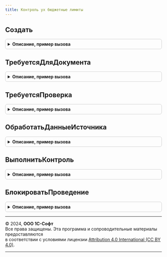 ```yaml
---
title: Контроль ух бюджетные лимиты
---
```



## Создать
<details style="margin: 1em 0; padding: 0.5em; border: 1px solid #ccc; border-radius: 6px;">

<summary style="font-weight: bold; cursor: pointer;">Описание, пример вызова</summary>

```bsl

// Функция возвращает объект-проверку
Функция Создать() Экспорт
```

Пример вызова
```bsl
Результат = КонтрольУХБюджетныеЛимиты.Создать() 
```
</details>

## ТребуетсяДляДокумента
<details style="margin: 1em 0; padding: 0.5em; border: 1px solid #ccc; border-radius: 6px;">

<summary style="font-weight: bold; cursor: pointer;">Описание, пример вызова</summary>

```bsl

// Функция возвращает Истина, если для этого документа проверка выполняется
Функция ТребуетсяДляДокумента(ИмяДокумента) Экспорт
```

Пример вызова
```bsl
Результат = КонтрольУХБюджетныеЛимиты.ТребуетсяДляДокумента(ИмяДокумента) 
```
</details>

## ТребуетсяПроверка
<details style="margin: 1em 0; padding: 0.5em; border: 1px solid #ccc; border-radius: 6px;">

<summary style="font-weight: bold; cursor: pointer;">Описание, пример вызова</summary>

```bsl

// Функция возвращает Истина, если требуется выполнение проверки
Функция ТребуетсяПроверка(ПараметрыКонтроля, Источник) Экспорт
```

Пример вызова
```bsl
Результат = КонтрольУХБюджетныеЛимиты.ТребуетсяПроверка(ПараметрыКонтроля, Источник) 
```
</details>

## ОбработатьДанныеИсточника
<details style="margin: 1em 0; padding: 0.5em; border: 1px solid #ccc; border-radius: 6px;">

<summary style="font-weight: bold; cursor: pointer;">Описание, пример вызова</summary>

```bsl

// Функция выполняет обработку данных источника
Функция ОбработатьДанныеИсточника(ИнформацияДляКонтроля, Источник) Экспорт
```

Пример вызова
```bsl
Результат = КонтрольУХБюджетныеЛимиты.ОбработатьДанныеИсточника(ИнформацияДляКонтроля, Источник) 
```
</details>

## ВыполнитьКонтроль
<details style="margin: 1em 0; padding: 0.5em; border: 1px solid #ccc; border-radius: 6px;">

<summary style="font-weight: bold; cursor: pointer;">Описание, пример вызова</summary>

```bsl

// Процедура выполняет контроль обработанных данных
Функция ВыполнитьКонтроль(ИнформацияДляКонтроля, ДанныеДляКонтроля) Экспорт
```

Пример вызова
```bsl
Результат = КонтрольУХБюджетныеЛимиты.ВыполнитьКонтроль(ИнформацияДляКонтроля, ДанныеДляКонтроля) 
```
</details>

## БлокироватьПроведение
<details style="margin: 1em 0; padding: 0.5em; border: 1px solid #ccc; border-radius: 6px;">

<summary style="font-weight: bold; cursor: pointer;">Описание, пример вызова</summary>

```bsl

// Функция возвращает Истина, если нарушение контроля должно приводить к блокированию проведения
Функция БлокироватьПроведение(КлючКонтроля) Экспорт
```

Пример вызова
```bsl
Результат = КонтрольУХБюджетныеЛимиты.БлокироватьПроведение(КлючКонтроля) 
```
</details>

---

© 2024, **ООО 1С-Софт**  
Все права защищены. Эта программа и сопроводительные материалы предоставляются  
в соответствии с условиями лицензии [Attribution 4.0 International (CC BY 4.0)](https://creativecommons.org/licenses/by/4.0/legalcode).

---
